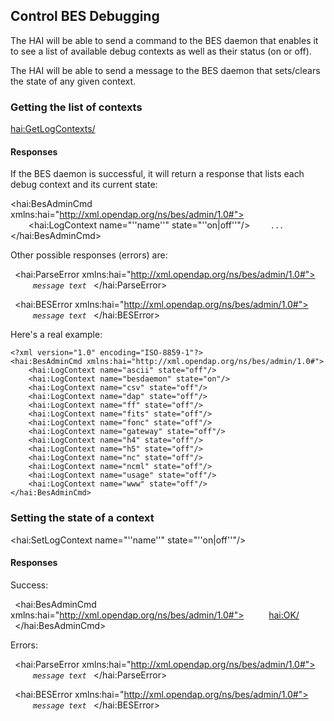 ## Control BES Debugging

The HAI will be able to send a command to the BES daemon that enables it
to see a list of available debug contexts as well as their status (on or
off).

The HAI will be able to send a message to the BES daemon that
sets/clears the state of any given context.

### Getting the list of contexts

<hai:GetLogContexts/>

#### Responses

If the BES daemon is successful, it will return a response that lists
each debug context and its current state:

<hai:BesAdminCmd xmlns:hai="http://xml.opendap.org/ns/bes/admin/1.0#">
`    `<hai:LogContext name="''name''" state="''on|off''"/>
`    ...`
</hai:BesAdminCmd>

Other possible responses (errors) are:

<?xml version="1.0" encoding="UTF-8"?>

` `<hai:ParseError xmlns:hai="http://xml.opendap.org/ns/bes/admin/1.0#">
`     `*`message text`*
` `</hai:ParseError>

<?xml version="1.0" encoding="UTF-8"?>

` `<hai:BESError xmlns:hai="http://xml.opendap.org/ns/bes/admin/1.0#">
`     `*`message text`*
` `</hai:BESError>

Here's a real example:

    <?xml version="1.0" encoding="ISO-8859-1"?>
    <hai:BesAdminCmd xmlns:hai="http://xml.opendap.org/ns/bes/admin/1.0#">
        <hai:LogContext name="ascii" state="off"/>
        <hai:LogContext name="besdaemon" state="on"/>
        <hai:LogContext name="csv" state="off"/>
        <hai:LogContext name="dap" state="off"/>
        <hai:LogContext name="ff" state="off"/>
        <hai:LogContext name="fits" state="off"/>
        <hai:LogContext name="fonc" state="off"/>
        <hai:LogContext name="gateway" state="off"/>
        <hai:LogContext name="h4" state="off"/>
        <hai:LogContext name="h5" state="off"/>
        <hai:LogContext name="nc" state="off"/>
        <hai:LogContext name="ncml" state="off"/>
        <hai:LogContext name="usage" state="off"/>
        <hai:LogContext name="www" state="off"/>
    </hai:BesAdminCmd>

### Setting the state of a context

<hai:SetLogContext name="''name''" state="''on|off''"/>

#### Responses

Success:

<?xml version="1.0" encoding="UTF-8"?>

` `<hai:BesAdminCmd xmlns:hai="http://xml.opendap.org/ns/bes/admin/1.0#">
`     `<hai:OK/>
` `</hai:BesAdminCmd>

Errors:

<?xml version="1.0" encoding="UTF-8"?>

` `<hai:ParseError xmlns:hai="http://xml.opendap.org/ns/bes/admin/1.0#">
`     `*`message text`*
` `</hai:ParseError>

<?xml version="1.0" encoding="UTF-8"?>

` `<hai:BESError xmlns:hai="http://xml.opendap.org/ns/bes/admin/1.0#">
`     `*`message text`*
` `</hai:BESError>